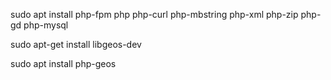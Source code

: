 sudo apt install php-fpm php php-curl php-mbstring php-xml php-zip php-gd php-mysql


sudo apt-get install libgeos-dev

sudo apt install php-geos